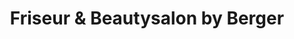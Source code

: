 ---
title: "Friseur & Beautysalon by Berger"
url: /salzburg/friseur-und-beautysalon-by-berger/
shop: Friseur
---